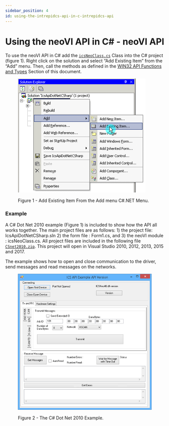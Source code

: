 ```yaml
---
sidebar_position: 4
id: using-the-intrepidcs-api-in-c-intrepidcs-api
---
```


# Using the neoVI API in C# - neoVI API

To use the neoVI API in C# add the [`icsNeoClass.cs`](https://cdn.intrepidcs.net/guides/neoVIDLL/\_downloads/0f20729ed67e93491ce3dc561c785937/icsNeoClass.zip) Class into the C# project (figure 1). Right click on the solution and select “Add Existing Item” from the “Add” menu. Then, call the methods as defined in the [WIN32 API Functions and Types](/win32-api-overview-intrepidcs-api) Section of this document.

<div class="text--center">

<figure>

![Figure 1 - Add Existing Item From the Add menu C#.NET Menu.](../assets/CSNetAddClass.gif)

<figcaption>Figure 1 - Add Existing Item From the Add menu C#.NET Menu.</figcaption>

</figure>
</div>

### Example

A C# Dot Net 2010 example (Figure 1) is included to show how the API all works together. The main project files are as follows: 1) the project file: IcsApiDotNetCSharp.sln 2) the form file : Form1.cs, and 3) the neoVI module : icsNeoClass.cs. All project files are included in the following file [`CSnet2010.zip`](https://cdn.intrepidcs.net/guides/neoVIDLL/\_downloads/9a99f8bde62128dff29eb5e06464e1c0/CSnet2010.zip). This project will open in Visual Studio 2010, 2012, 2013, 2015 and 2017.

The example shows how to open and close communication to the driver, send messages and read messages on the networks.

<div class="text--center">

<figure>

![Figure 2 - The C# Dot Net 2010 Example.](../assets/DNETExample.gif)

<figcaption>Figure 2 - The C# Dot Net 2010 Example.</figcaption>

</figure>
</div>